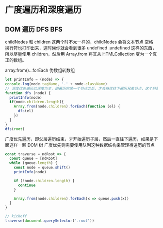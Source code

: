 # 广度遍历和深度遍历

## DOM 遍历 DFS BFS

childNodes 和 children 这两个时不太一样的，childNodes 会将文本节点 空格 换行符也打印出来，这时候你就会看到很多 undefined .undefined 这样的东西，所以尽量使用 children，然后用 Array.from 将其从 HTMLCollection 变为一个真正的数组。

array.from()...forEach 伪数组转数组

```js
let printInfo = (node) => {
console.log(node.tagName, '.' + node.className)
// 深度优先遍历以深度为主，即遍历完某一个节点之后，才会继续往下遍历兄弟节点，这个只需要循环遍历就行了。
function dfs (node) {
  printInfo(node)
  if(node.children.length){
    Array.from(node.children).forEach(function (el) {
      dfs(el)
    })
  }
}
dfs(root)
```

广度优先遍历，即父层遍历结束，才开始遍历子层，然后一直往下遍历，如果是下面这样一颗 DOM 树 广度优先则需要使用队列这种数据结构来管理待遍历的节点

```js
const traverse = ndRoot => {
  const queue = [ndRoot]
  while (queue.length) {
    const node = queue.shift()
    printInfo(node)

    if (!node.children.length) {
      continue
    }

    Array.from(node.children).forEach(x => queue.push(x))
  }
}

// kickoff
traverse(document.querySelector('.root'))
```
